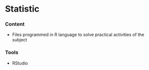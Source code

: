 # Statistic

### Content

- Files programmed in R language to solve practical activities of the subject

### Tools

- RStudio
